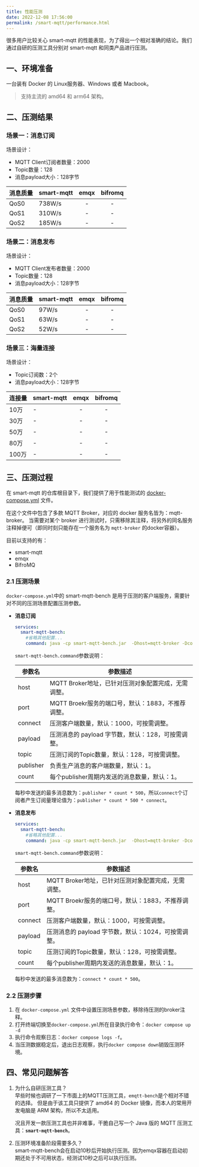 ```yaml
---
title: 性能压测
date: 2022-12-08 17:56:00
permalink: /smart-mqtt/performance.html
---
```


很多用户比较关心 smart-mqtt 的性能表现，为了得出一个相对准确的结论。我们通过自研的压测工具分别对 smart-mqtt 和同类产品进行压测。


## 一、环境准备
一台装有 Docker 的 Linux服务器、Windows 或者 Macbook。
> 支持主流的 amd64 和 arm64 架构。

## 二、压测结果
### 场景一：消息订阅
场景设计：
- MQTT Client订阅者数量：2000
- Topic数量：128
- 消息payload大小：128字节


| 消息质量 | smart-mqtt | emqx  | bifromq  |
|------|------------|:-----:|:--------:|
| QoS0 | 738W/s     |   -   |    -     |
| QoS1 | 310W/s     |  -   |    -     |
| QoS2 | 185W/s     |  -   |    -     |

### 场景二：消息发布
场景设计：
- MQTT Client发布者数量：2000
- Topic数量：128
- 消息payload大小：128字节

| 消息质量 | smart-mqtt |emqx  | bifromq  |
|------|------------|:-----:|:--------:|
| QoS0 | 97W/s      |  -   |    -     |
| QoS1 | 63W/s      |  -   |    -     |
| QoS2 | 52W/s      |  -   |    -     |

### 场景三：海量连接
场景设计：
- Topic订阅数：2个
- 消息payload大小：128字节


| 连接量  | smart-mqtt |emqx  | bifromq  |
|------|------------|:-----:|:--------:|
| 10万  | -          |  -   |    -     |
| 30万  | -          |  -   |    -     |
| 50万  | -          |  -   |    -     |
| 80万  | -          |  -   |    -     |
| 100万 | -          |  -   |    -     |

## 三、压测过程
在 smart-mqtt 的仓库根目录下，我们提供了用于性能测试的 [docker-compose.yml](https://gitee.com/smartboot/smart-mqtt/blob/master/docker-compose.yml) 文件。

在这个文件中包含了多款 MQTT Broker，对应的 docker 服务名皆为：mqtt-broker。
当需要对某个 broker 进行测试时，只需移除其注释，将另外的同名服务注释掉便可（即同时刻只能存在一个服务名为 `mqtt-broker` 的docker容器）。

目前以支持的有：
- smart-mqtt
- emqx
- BifroMQ

### 2.1 压测场景
`docker-compose.yml`中的 smart-mqtt-bench 是用于压测的客户端服务，需要针对不同的压测场景配置压测参数。

- **消息订阅**
    ```yaml
    services:
      smart-mqtt-bench:
        #省略其他配置...
        command: java -cp smart-mqtt-bench.jar  -Dhost=mqtt-broker -Dconnect=2000 -Dqos=2 -Dpublisher=10 -Dcount=1 -Dpayload=128 org.smartboot.bench.mqtt.Subscribe
    ```
    `smart-mqtt-bench.command`参数说明：
    
    |参数名| 参数描述                             |
    |---|----------------------------------|
    |host| MQTT Broker地址，已针对压测对象配置完成，无需调整。  |
    |port| MQTT Broekr服务的端口号，默认：1883，不推荐调整。 |
    |connect| 压测客户端数量，默认：1000，可按需调整。           |
    |payload| 压测消息的 payload 字节数，默认：128，可按需调整。  |
    |topic| 压测订阅的Topic数量，默认：128，可按需调整。       |
    |publisher| 负责生产消息的客户端数量，默认：1。               |
    |count| 每个publisher周期内发送的消息数量，默认：1。      |
    每秒中发送的最多消息数为：`publisher * count * 500`，所以`connect`个订阅者产生订阅量理论值为：`publisher * count * 500 * connect`。

- **消息发布**

    ```yaml
    services:
      smart-mqtt-bench:
        #省略其他配置...
        command: java -cp smart-mqtt-bench.jar  -Dhost=mqtt-broker -Dconnect=2000 -Dqos=0 -Dcount=10 -Dpayload=128 org.smartboot.bench.mqtt.Publish
    ```
    `smart-mqtt-bench.command`参数说明：
    
    |参数名| 参数描述                             |
    |---|----------------------------------|
    |host| MQTT Broker地址，已针对压测对象配置完成，无需调整。  |
    |port| MQTT Broekr服务的端口号，默认：1883，不推荐调整。 |
    |connect| 压测客户端数量，默认：1000，可按需调整。           |
    |payload| 压测消息的 payload 字节数，默认：1024，可按需调整。 |
    |topic| 压测订阅的Topic数量，默认：128，可按需调整。       |
    |count| 每个publisher周期内发送的消息数量，默认：1。      |
    每秒中发送的最多消息数为：`connect * count * 500`。

### 2.2 压测步骤
1. 在 `docker-compose.yml` 文件中设置压测场景参数，移除待压测的broker注释。
2. 打开终端切换至`docker-compose.yml`所在目录执行命令：`docker compose up -d`
3. 执行命令观察日志：`docker compose logs -f`。
4. 当压测数据稳定后，退出日志观察，执行`docker compose down`销毁压测环境。

## 四、常见问题解答
1. 为什么自研压测工具？   
   早些时候也调研了一下市面上的MQTT压测工具，`emqtt-bench`是个相对不错的选择。
   但是由于该工具只提供了 amd64 的 Docker 镜像，而本人的常用开发电脑是 ARM 架构，所以不太适用。

    况且开发一款压测工具也并非难事，干脆自己写一个 Java 版的 MQTT 压测工具：**`smart-mqtt-bench`**。
2. 压测环境准备阶段需要多久？    
    smart-mqtt-bench会在启动10秒后开始执行压测。因为emqx容器在启动初期还处于不可用状态，经测试10秒之后可以执行压测。